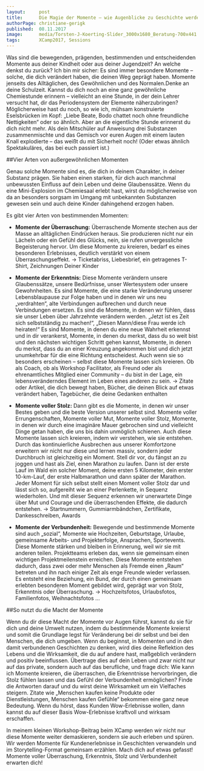 ```yaml
---
layout:     post
title:      Die Magie der Momente – wie Augenblicke zu Geschichte werden und unser Leben sich maßgeblich verändert
authorPage: christiane-gerigk
published:  08.11.2017
image:      media/Torsten-J-Koerting-Slider_3000x1680_Beratung-700x441.jpg
tags:       XCamp2017, Sessions
---
```


Was sind die bewegenden, prägenden, bestimmenden und entscheidenden Momente aus deiner Kindheit oder aus deiner 
Jugendzeit? An welche denkst du zurück? Ich bin mir sicher: Es sind immer besondere Momente – solche, die dich verändert 
haben, die deinen Weg geprägt haben. Momente jenseits des Alltäglichen, des Gewöhnlichen und des Normalen.Denke an deine 
Schulzeit. Kannst du dich noch an eine ganz gewöhnliche Chemiestunde erinnern – vielleicht an eine Stunde, in der dein 
Lehrer versucht hat, dir das Periodensystem der Elemente näherzubringen? Möglicherweise hast du noch, so wie ich, mühsam 
konstruierte Eselsbrücken im Kopf: „Liebe Beate, Bodo chattet noch ohne freundliche Nettigkeiten“ oder so ähnlich. Aber 
an die eigentliche Stunde erinnerst du dich nicht mehr. Als dein Mitschüler auf Anweisung drei Substanzen zusammenmischte 
und das Gemisch vor euren Augen mit einem lauten Knall explodierte – das weißt du mit Sicherheit noch! (Oder etwas ähnlich 
Spektakuläres, das bei euch passiert ist.)

##Vier Arten von außergewöhnlichen Momenten

Genau solche Momente sind es, die dich in deinem Charakter, in deiner Substanz prägen. Sie haben einen starken, für dich 
auch manchmal unbewussten Einfluss auf dein Leben und deine Glaubenssätze. Wenn du eine Mini-Explosion im Chemiesaal erlebt 
hast, wirst du möglicherweise von da an besonders sorgsam im Umgang mit unbekannten Substanzen gewesen sein und auch deine 
Kinder dahingehend erzogen haben.

Es gibt vier Arten von bestimmenden Momenten:

- **Momente der Überraschung:** Überraschende Momente stechen aus der Masse an alltäglichen Eindrücken heraus. Sie produzieren 
nicht nur ein Lächeln oder ein Gefühl des Glücks, nein, sie rufen unvergessliche Begeisterung hervor. Um diese Momente zu 
kreieren, bedarf es eines besonderen Erlebnisses, deutlich verstärkt von einem Überraschungseffekt.
-> Ticketabriss, Liebesbrief, ein getragenes T-Shirt, Zeichnungen Deiner Kinder

- **Momente der Erkenntnis:** Diese Momente verändern unsere Glaubenssätze, unsere Bedürfnisse, unser Wertesystem oder unsere 
Gewohnheiten. Es sind Momente, die eine starke Veränderung unserer Lebensblaupause zur Folge haben und in denen wir uns 
neu „verdrahten“, alte Verbindungen aufbrechen und durch neue Verbindungen ersetzen. Es sind die Momente, in denen wir fühlen, 
dass sie unser Leben über Jahrzehnte verändern werden. „Jetzt ist es Zeit sich selbstständig zu machen!“, „Diesen Mann/diese 
Frau werde ich heiraten!“ Es sind Momente, in denen du eine neue Wahrheit erkennst und in dir verankerst, Momente, in denen 
du merkst, dass du so weit bist und den nächsten wichtigen Schritt gehen kannst, Momente, in denen du merkst, dass du an 
einer Kreuzung angekommen bist und dich jetzt unumkehrbar für die eine Richtung entscheidest. Auch wenn sie so besonders 
erscheinen – selbst diese Momente lassen sich kreieren. Ob als Coach, ob als Workshop Facilitator, als Freund oder als 
ehrenamtliches Mitglied einer Community – du bist in der Lage, ein lebensveränderndes Element im Leben eines anderen zu sein.
-> Zitate oder Artikel, die dich bewegt haben, Bücher, die deinen Blick auf etwas verändert haben, Tagebücher, die deine 
Gedanken enthalten

- **Momente voller Stolz:** Dann gibt es die Momente, in denen wir unser Bestes geben und die beste Version unserer selbst sind. 
Momente voller Errungenschaften, Momente voller Mut, Momente voller Stolz, Momente, in denen wir durch eine imaginäre Mauer 
gebrochen sind und vielleicht Dinge getan haben, die uns bis dahin unmöglich schienen. Auch diese Momente lassen sich 
kreieren, indem wir verstehen, wie sie entstehen. Durch das kontinuierliche Ausbrechen aus unserer Komfortzone erweitern wir 
nicht nur diese und lernen massiv, sondern jeder Durchbruch ist gleichzeitig ein Moment. Stell dir vor, du fängst an zu 
joggen und hast als Ziel, einen Marathon zu laufen. Dann ist der erste Lauf im Wald ein solcher Moment, deine ersten 5 
Kilometer, dein erster 10-km-Lauf, der erste Halbmarathon und dann später der Marathon. Jeder Moment für sich selbst stellt 
einen Moment voller Stolz dar und lässt sich so, aufgereiht wie an einer Perlenkette, in Sequenz wiederholen. Und mit dieser 
Sequenz erkennen wir unerwartete Dinge über Mut und Courage und die überraschenden Effekte, die dadurch entstehen.
-> Startnummern, Gummiarmbändchen, Zertifikate, Dankesschreiben, Awards

- **Momente der Verbundenheit:** Bewegende und bestimmende Momente sind auch „sozial“, Momente wie Hochzeiten, Geburtstage, 
Urlaube, gemeinsame Arbeits- und Projekterfolge, Ansprachen, Sportevents. Diese Momente stärken und bleiben in Erinnerung, 
weil wir sie mit anderen teilen. Projektteams erleben das, wenn sie gemeinsam einen wichtigen Projektmeilenstein erreichen. 
Diese Momente entstehen dadurch, dass zwei oder mehr Menschen als Fremde einen „Raum“ betreten und ihn nach einiger Zeit 
als enge Freunde wieder verlassen. Es entsteht eine Beziehung, ein Bund, der durch einen gemeinsam erlebten besonderen 
Moment gebildet wird, geprägt war von Stolz, Erkenntnis oder Überraschung.
-> Hochzeitsfotos, Urlaubsfotos, Familienfotos, Weihnachtsfotos …

##So nutzt du die Macht der Momente

Wenn du dir diese Macht der Momente vor Augen führst, kannst du sie für dich und deine Umwelt nutzen, indem du bestimmende 
Momente kreierst und somit die Grundlage legst für Veränderung bei dir selbst und bei den Menschen, die dich umgeben. Wenn 
du beginnst, in Momenten und in den damit verbundenen Geschichten zu denken, wird dies deine Reflektion des Lebens und die 
Wirksamkeit, die du auf andere hast, maßgeblich verändern und positiv beeinflussen. Übertrage dies auf dein Leben und zwar 
nicht nur auf das private, sondern auch auf das berufliche, und frage dich: Wie kann ich Momente kreieren, die überraschen, 
die Erkenntnisse hervorbringen, die Stolz fühlen lassen und das Gefühl der Verbundenheit ermöglichen? Finde die Antworten 
darauf und du wirst deine Wirksamkeit um ein Vielfaches steigern. Zitate wie „Menschen kaufen keine Produkte oder 
Dienstleistungen, Menschen kaufen Gefühle“ bekommen eine ganz neue Bedeutung. Wenn du hörst, dass Kunden Wow-Erlebnisse 
wollen, dann kannst du auf dieser Basis Wow-Erlebnisse kraftvoll und wirksam erschaffen.

In meinem kleinen Workshop-Beitrag beim XCamp werden wir nicht nur diese Momente weiter demaskieren, sondern sie auch 
erleben und spüren. Wir werden Momente für Kundenerlebnisse in Geschichten verwandeln und im Storytelling-Format gemeinsam 
erzählen. Mach dich auf etwas gefasst! Momente voller Überraschung, Erkenntnis, Stolz und Verbundenheit erwarten dich!
